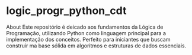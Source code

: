 # logic_progr_python_cdt
About Este repositório é deicado aos fundamentos da Lógica de Programação, utilizando Python como linguagem principal para a implementação dos conceitos. Perfeito para iniciantes que buscam construir ma base sólida em algoritmos e estruturas de dados essenciais.

